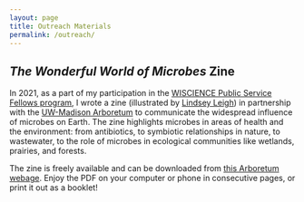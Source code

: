 ```yaml
---
layout: page
title: Outreach Materials
permalink: /outreach/  
---
```

## *The Wonderful World of Microbes* Zine  
In 2021, as a part of my participation in the [WISCIENCE Public Service Fellows program](https://wiscience.wisc.edu/program/public-service-fellows), I wrote a zine (illustrated by [Lindsey Leigh](https://www.lindseyleighart.com/)) in partnership with the [UW-Madison Arboretum](https://arboretum.wisc.edu/) to communicate the widespread influence of microbes on Earth. The zine highlights microbes in areas of health and the environment: from antibiotics, to symbiotic relationships in nature, to wastewater, to the role of microbes in ecological communities like wetlands, prairies, and forests. 

The zine is freely available and can be downloaded from [this Arboretum webage](https://arboretum.wisc.edu/learn/resources/). Enjoy the PDF on your computer or phone in consecutive pages, or print it out as a booklet!


